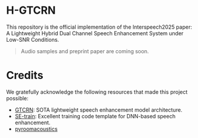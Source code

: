 # H-GTCRN
This repository is the official implementation of the Interspeech2025 paper: A Lightweight Hybrid Dual Channel Speech Enhancement System under Low-SNR Conditions.
>Audio samples and preprint paper are coming soon.
# Credits
We gratefully acknowledge the following resources that made this project possible:
- [GTCRN](https://github.com/Xiaobin-Rong/gtcrn): SOTA lightweight speech enhancement model architecture.
- [SE-train](https://github.com/Xiaobin-Rong/SEtrain): Excellent training code template for DNN-based speech enhancement.
- [pyroomacoustics](https://github.com/LCAV/pyroomacoustics)
